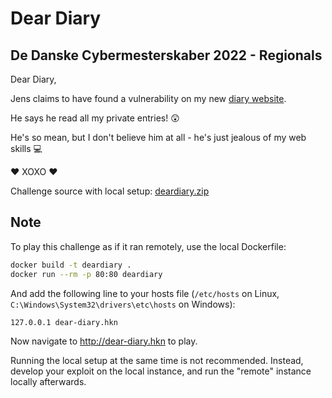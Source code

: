 # Dear Diary

## De Danske Cybermesterskaber 2022 - Regionals

Dear Diary,

Jens claims to have found a vulnerability on my new [diary website](http://dear-diary.hkn).

He says he read all my private entries! 😲

He's so mean, but I don't believe him at all - he's just jealous of my web skills 💻

❤️ XOXO ❤️

Challenge source with local setup: [deardiary.zip](deardiary.zip)

## Note

To play this challenge as if it ran remotely, use the local Dockerfile:

```bash
docker build -t deardiary .
docker run --rm -p 80:80 deardiary
```

And add the following line to your hosts file (`/etc/hosts` on Linux, `C:\Windows\System32\drivers\etc\hosts` on Windows):

```
127.0.0.1 dear-diary.hkn
```

Now navigate to http://dear-diary.hkn to play.

Running the local setup at the same time is not recommended.
Instead, develop your exploit on the local instance, and run the "remote" instance locally afterwards.
